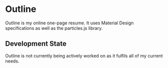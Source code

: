 # Outline

Outline is my online one-page resume. It uses Material Design specifications as well as
the particles.js library.

## Development State

Outline is not currently being actively worked on as it fulfils all of my current needs.

